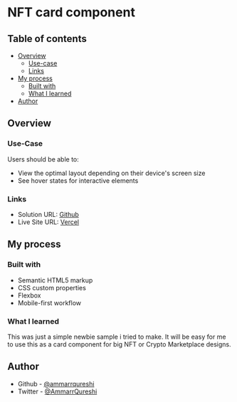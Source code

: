 # NFT card component


## Table of contents

- [Overview](#overview)
  - [Use-case](#Use-case)
  - [Links](#links)
- [My process](#my-process)
  - [Built with](#built-with)
  - [What I learned](#what-i-learned)
- [Author](#author)



## Overview

### Use-Case

Users should be able to:

- View the optimal layout depending on their device's screen size
- See hover states for interactive elements


### Links

- Solution URL: [Github](https://github.com/ammarrqureshi/nft-card.git)
- Live Site URL: [Vercel](https://nft-card-ten-gilt.vercel.app/)

## My process

### Built with

- Semantic HTML5 markup
- CSS custom properties
- Flexbox
- Mobile-first workflow

### What I learned

This was just a simple newbie sample i tried to make. It will be easy for me to use this as a card component for big NFT or Crypto Marketplace designs.



## Author

- Github - [@ammarrqureshi](https://github.com/ammarrqureshi)
- Twitter - [@AmmarrQureshi](https://twitter.com/ammarrqureshi)


